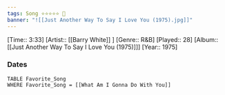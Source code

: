 ```yaml
---
tags: Song ⭐⭐⭐⭐⭐ 💛
banner: "![[Just Another Way To Say I Love You (1975).jpg]]"
---
```

[Time:: 3:33]
[Artist:: [[Barry White]] ]
[Genre:: R&B]
[Played:: 28]
[Album:: [[Just Another Way To Say I Love You (1975)]]]
[Year:: 1975]
### Dates
````dataview
TABLE Favorite_Song
WHERE Favorite_Song = [[What Am I Gonna Do With You]]
````